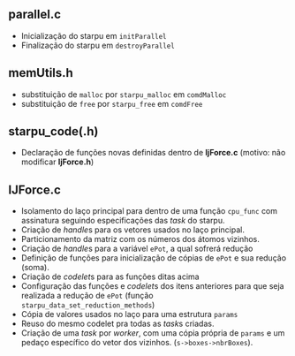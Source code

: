 ## parallel.c
 - Inicialização do starpu em `initParallel`
 - Finalização do starpu em `destroyParallel`

## memUtils.h
 - substituição de `malloc` por `starpu_malloc` em `comdMalloc`
 - substituição de `free` por `starpu_free` em `comdFree`

## starpu_code(.h)
 - Declaração de funções novas definidas dentro de **ljForce.c** (motivo: não modificar **ljForce.h**)

## lJForce.c
 - Isolamento do laço principal para dentro de uma função `cpu_func` com assinatura seguindo especificações das *task* do starpu.
 - Criação de *handle*s para os vetores usados no laço principal.
 - Particionamento da matriz com os números dos átomos vizinhos.
 - Criação de *handle*s para a variável `ePot`, a qual sofrerá redução
 - Definição de funções para inicialização de cópias de `ePot` e sua redução (soma).
 - Criação de *codelet*s para as funções ditas acima
 - Configuração das funções e *codelet*s dos itens anteriores para que seja realizada a redução de `ePot` (função `starpu_data_set_reduction_methods`)
 - Cópia de valores usados no laço para uma estrutura `params`
 - Reuso do mesmo codelet pra todas as *task*s criadas.
 - Criação de uma *task* por *worker*, com uma cópia própria de `params` e um pedaço específico do vetor dos vizinhos. (`s->boxes->nbrBoxes`).